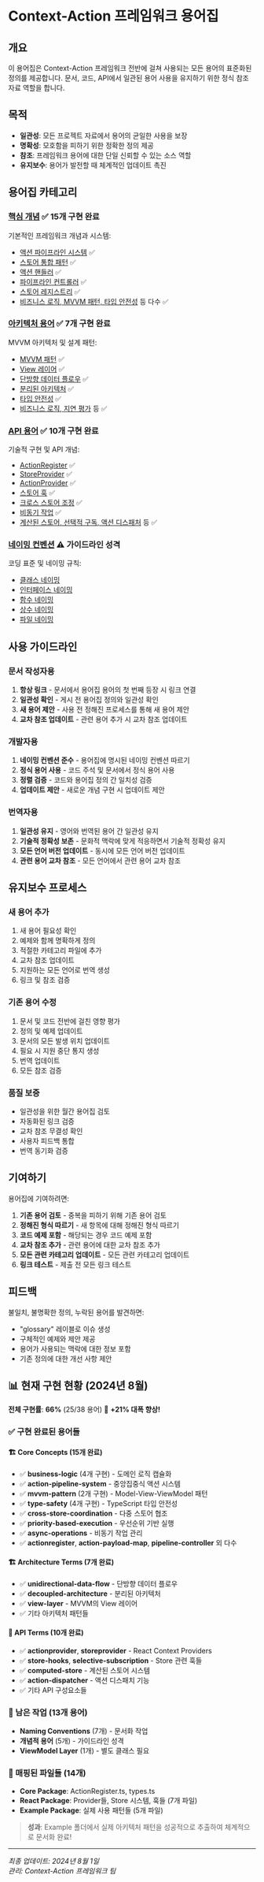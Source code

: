 # Context-Action 프레임워크 용어집

## 개요

이 용어집은 Context-Action 프레임워크 전반에 걸쳐 사용되는 모든 용어의 표준화된 정의를 제공합니다. 문서, 코드, API에서 일관된 용어 사용을 유지하기 위한 정식 참조 자료 역할을 합니다.

## 목적

- **일관성**: 모든 프로젝트 자료에서 용어의 균일한 사용을 보장
- **명확성**: 모호함을 피하기 위한 정확한 정의 제공
- **참조**: 프레임워크 용어에 대한 단일 신뢰할 수 있는 소스 역할
- **유지보수**: 용어가 발전할 때 체계적인 업데이트 촉진

## 용어집 카테고리

### [핵심 개념](./core-concepts.md) ✅ **15개 구현 완료**
기본적인 프레임워크 개념과 시스템:
- [액션 파이프라인 시스템](./core-concepts.md#액션-파이프라인-시스템) ✅
- [스토어 통합 패턴](./core-concepts.md#스토어-통합-패턴) ✅
- [액션 핸들러](./core-concepts.md#액션-핸들러) ✅
- [파이프라인 컨트롤러](./core-concepts.md#파이프라인-컨트롤러) ✅
- [스토어 레지스트리](./core-concepts.md#스토어-레지스트리) ✅
- [비즈니스 로직, MVVM 패턴, 타입 안전성](./core-concepts.md) 등 다수 ✅

### [아키텍처 용어](./architecture-terms.md) ✅ **7개 구현 완료**
MVVM 아키텍처 및 설계 패턴:
- [MVVM 패턴](./architecture-terms.md#mvvm-패턴) ✅
- [View 레이어](./architecture-terms.md#view-레이어) ✅
- [단방향 데이터 플로우](./architecture-terms.md#단방향-데이터-플로우) ✅
- [분리된 아키텍처](./architecture-terms.md#분리된-아키텍처) ✅
- [타입 안전성](./architecture-terms.md#타입-안전성) ✅
- [비즈니스 로직, 지연 평가](./architecture-terms.md) 등 ✅

### [API 용어](./api-terms.md) ✅ **10개 구현 완료**
기술적 구현 및 API 개념:
- [ActionRegister](./api-terms.md#actionregister) ✅
- [StoreProvider](./api-terms.md#storeprovider) ✅
- [ActionProvider](./api-terms.md#actionprovider) ✅
- [스토어 훅](./api-terms.md#스토어-훅) ✅
- [크로스 스토어 조정](./api-terms.md#크로스-스토어-조정) ✅
- [비동기 작업](./api-terms.md#비동기-작업) ✅
- [계산된 스토어, 선택적 구독, 액션 디스패처](./api-terms.md) 등 ✅

### [네이밍 컨벤션](./naming-conventions.md) ⚠️ **가이드라인 성격**
코딩 표준 및 네이밍 규칙:
- [클래스 네이밍](./naming-conventions.md#클래스-네이밍)
- [인터페이스 네이밍](./naming-conventions.md#인터페이스-네이밍)
- [함수 네이밍](./naming-conventions.md#함수-네이밍)
- [상수 네이밍](./naming-conventions.md#상수-네이밍)
- [파일 네이밍](./naming-conventions.md#파일-네이밍)

## 사용 가이드라인

### 문서 작성자용
1. **항상 링크** - 문서에서 용어집 용어의 첫 번째 등장 시 링크 연결
2. **일관성 확인** - 게시 전 용어집 정의와 일관성 확인
3. **새 용어 제안** - 사용 전 정해진 프로세스를 통해 새 용어 제안
4. **교차 참조 업데이트** - 관련 용어 추가 시 교차 참조 업데이트

### 개발자용
1. **네이밍 컨벤션 준수** - 용어집에 명시된 네이밍 컨벤션 따르기
2. **정식 용어 사용** - 코드 주석 및 문서에서 정식 용어 사용
3. **정렬 검증** - 코드와 용어집 정의 간 일치성 검증
4. **업데이트 제안** - 새로운 개념 구현 시 업데이트 제안

### 번역자용
1. **일관성 유지** - 영어와 번역된 용어 간 일관성 유지
2. **기술적 정확성 보존** - 문화적 맥락에 맞게 적응하면서 기술적 정확성 유지
3. **모든 언어 버전 업데이트** - 동시에 모든 언어 버전 업데이트
4. **관련 용어 교차 참조** - 모든 언어에서 관련 용어 교차 참조

## 유지보수 프로세스

### 새 용어 추가
1. 새 용어 필요성 확인
2. 예제와 함께 명확하게 정의
3. 적절한 카테고리 파일에 추가
4. 교차 참조 업데이트
5. 지원하는 모든 언어로 번역 생성
6. 링크 및 참조 검증

### 기존 용어 수정
1. 문서 및 코드 전반에 걸친 영향 평가
2. 정의 및 예제 업데이트
3. 문서의 모든 발생 위치 업데이트
4. 필요 시 지원 중단 통지 생성
5. 번역 업데이트
6. 모든 참조 검증

### 품질 보증
- 일관성을 위한 월간 용어집 검토
- 자동화된 링크 검증
- 교차 참조 무결성 확인
- 사용자 피드백 통합
- 번역 동기화 검증

## 기여하기

용어집에 기여하려면:

1. **기존 용어 검토** - 중복을 피하기 위해 기존 용어 검토
2. **정해진 형식 따르기** - 새 항목에 대해 정해진 형식 따르기
3. **코드 예제 포함** - 해당되는 경우 코드 예제 포함
4. **교차 참조 추가** - 관련 용어에 대한 교차 참조 추가
5. **모든 관련 카테고리 업데이트** - 모든 관련 카테고리 업데이트
6. **링크 테스트** - 제출 전 모든 링크 테스트

## 피드백

불일치, 불명확한 정의, 누락된 용어를 발견하면:
- "glossary" 레이블로 이슈 생성
- 구체적인 예제와 제안 제공
- 용어가 사용되는 맥락에 대한 정보 포함
- 기존 정의에 대한 개선 사항 제안

## 📊 현재 구현 현황 (2024년 8월)

**전체 구현률**: **66%** (25/38 용어) 🎉 **+21% 대폭 향상!**

### ✅ 구현 완료된 용어들

#### 🏗️ Core Concepts (15개 완료)
- ✅ **business-logic** (4개 구현) - 도메인 로직 캡슐화
- ✅ **action-pipeline-system** - 중앙집중식 액션 시스템  
- ✅ **mvvm-pattern** (2개 구현) - Model-View-ViewModel 패턴
- ✅ **type-safety** (4개 구현) - TypeScript 타입 안전성
- ✅ **cross-store-coordination** - 다중 스토어 협조
- ✅ **priority-based-execution** - 우선순위 기반 실행
- ✅ **async-operations** - 비동기 작업 관리
- ✅ **actionregister**, **action-payload-map**, **pipeline-controller** 외 다수

#### 🏗️ Architecture Terms (7개 완료)
- ✅ **unidirectional-data-flow** - 단방향 데이터 플로우
- ✅ **decoupled-architecture** - 분리된 아키텍처
- ✅ **view-layer** - MVVM의 View 레이어
- ✅ 기타 아키텍처 패턴들

#### 🔌 API Terms (10개 완료)
- ✅ **actionprovider**, **storeprovider** - React Context Providers
- ✅ **store-hooks**, **selective-subscription** - Store 관련 훅들
- ✅ **computed-store** - 계산된 스토어 시스템
- ✅ **action-dispatcher** - 액션 디스패치 기능
- ✅ 기타 API 구성요소들

### 🔄 남은 작업 (13개 용어)
- **Naming Conventions** (7개) - 문서화 작업
- **개념적 용어** (5개) - 가이드라인 성격  
- **ViewModel Layer** (1개) - 별도 클래스 필요

### 📁 매핑된 파일들 (14개)
- **Core Package**: ActionRegister.ts, types.ts
- **React Package**: Provider들, Store 시스템, 훅들 (7개 파일) 
- **Example Package**: 실제 사용 패턴들 (5개 파일)

> **성과**: Example 폴더에서 실제 아키텍처 패턴을 성공적으로 추출하여 체계적으로 문서화 완료!

---

*최종 업데이트: 2024년 8월 1일*  
*관리: Context-Action 프레임워크 팀*